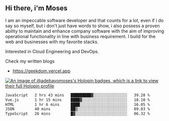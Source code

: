 ## Hi there, i'm Moses

I am an impeccable software developer and that counts for a lot, even if i do say so myself, but i don't just have words to show, i also possess a proven ability to maintain and enhance company software with the aim of improving operational functionality in line with business requirement. I build for the web and businesses with my favorite stacks.

Interested in Cloud Engineering and DevOps.

Check my written blogs
- https://geekdom.vercel.app

[![An image of @adebayomoses's Holopin badges, which is a link to view their full Holopin profile](https://holopin.me/adebayomoses)](https://holopin.io/@adebayomoses)

<!--START_SECTION:waka-->

```txt
JavaScript   2 hrs 43 mins   █████████▓░░░░░░░░░░░░░░░   39.28 %
Vue.js       1 hr 15 mins    ████▓░░░░░░░░░░░░░░░░░░░░   18.10 %
HTML         1 hr 6 mins     ████░░░░░░░░░░░░░░░░░░░░░   16.05 %
JSON         40 mins         ██▒░░░░░░░░░░░░░░░░░░░░░░   09.83 %
TypeScript   26 mins         █▓░░░░░░░░░░░░░░░░░░░░░░░   06.32 %
```

<!--END_SECTION:waka-->
